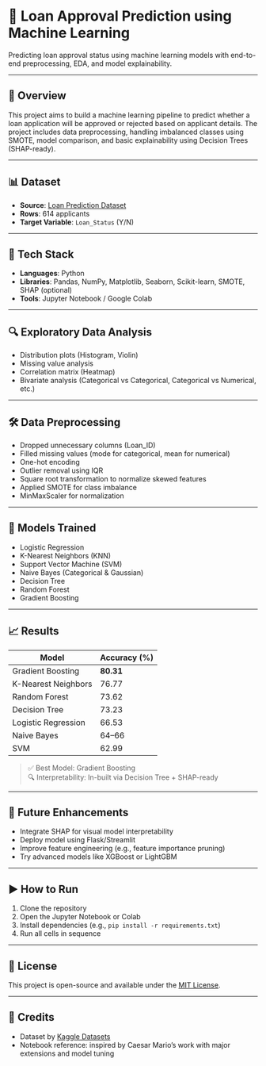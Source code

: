 # 🏦 Loan Approval Prediction using Machine Learning

Predicting loan approval status using machine learning models with end-to-end preprocessing, EDA, and model explainability.

---

## 📌 Overview

This project aims to build a machine learning pipeline to predict whether a loan application will be approved or rejected based on applicant details. The project includes data preprocessing, handling imbalanced classes using SMOTE, model comparison, and basic explainability using Decision Trees (SHAP-ready).

---

## 📊 Dataset

- **Source**: [Loan Prediction Dataset](https://www.kaggle.com/datasets/altruistdelhite04/loan-prediction-problem-dataset)
- **Rows**: 614 applicants  
- **Target Variable**: `Loan_Status` (Y/N)

---

## 🧰 Tech Stack

- **Languages**: Python  
- **Libraries**: Pandas, NumPy, Matplotlib, Seaborn, Scikit-learn, SMOTE, SHAP (optional)  
- **Tools**: Jupyter Notebook / Google Colab  

---

## 🔍 Exploratory Data Analysis

- Distribution plots (Histogram, Violin)
- Missing value analysis
- Correlation matrix (Heatmap)
- Bivariate analysis (Categorical vs Categorical, Categorical vs Numerical, etc.)

---

## 🛠️ Data Preprocessing

- Dropped unnecessary columns (Loan_ID)
- Filled missing values (mode for categorical, mean for numerical)
- One-hot encoding
- Outlier removal using IQR
- Square root transformation to normalize skewed features
- Applied SMOTE for class imbalance
- MinMaxScaler for normalization

---

## 🤖 Models Trained

- Logistic Regression  
- K-Nearest Neighbors (KNN)  
- Support Vector Machine (SVM)  
- Naive Bayes (Categorical & Gaussian)  
- Decision Tree  
- Random Forest  
- Gradient Boosting

---

## 📈 Results

| Model               | Accuracy (%) |
|--------------------|--------------|
| Gradient Boosting  | **80.31**    |
| K-Nearest Neighbors| 76.77        |
| Random Forest      | 73.62        |
| Decision Tree      | 73.23        |
| Logistic Regression| 66.53        |
| Naive Bayes        | 64–66        |
| SVM                | 62.99        |

> ✅ Best Model: Gradient Boosting  
> 🔍 Interpretability: In-built via Decision Tree + SHAP-ready

---

## 🚀 Future Enhancements

- Integrate SHAP for visual model interpretability  
- Deploy model using Flask/Streamlit  
- Improve feature engineering (e.g., feature importance pruning)  
- Try advanced models like XGBoost or LightGBM

---

## ▶️ How to Run

1. Clone the repository  
2. Open the Jupyter Notebook or Colab  
3. Install dependencies (e.g., `pip install -r requirements.txt`)  
4. Run all cells in sequence  

---

## 📄 License

This project is open-source and available under the [MIT License](LICENSE).

---

## 🙌 Credits

- Dataset by [Kaggle Datasets](https://www.kaggle.com/datasets)
- Notebook reference: inspired by Caesar Mario’s work with major extensions and model tuning
